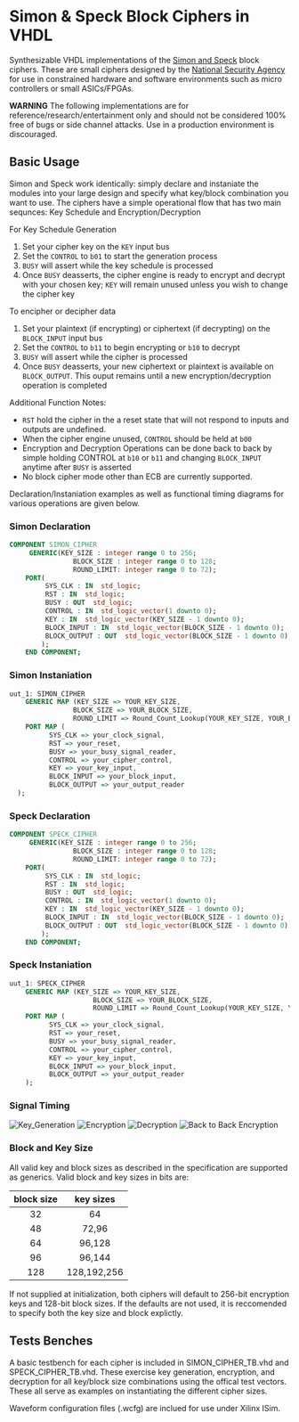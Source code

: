 # Simon & Speck Block Ciphers in VHDL

Synthesizable VHDL implementations of the [Simon and Speck] block ciphers. These are small ciphers designed by the [National Security Agency] for use in constrained hardware and software environments such as micro controllers or small ASICs/FPGAs.

**WARNING** The following implementations are for reference/research/entertainment only and should not be considered 100% free of bugs or side channel attacks. Use in a production environment is discouraged.


##  Basic Usage ##
Simon and Speck work identically: simply declare and instaniate the modules into your large design and specify what key/block combination you want to use.
The ciphers have a simple operational flow that has two main sequnces: Key Schedule and Encryption/Decryption

For Key Schedule Generation
1. Set your cipher key on the `KEY` input bus
2. Set the `CONTROL` to `b01` to start the generation process
3. `BUSY` will assert while the key schedule is processed
4. Once `BUSY` deasserts, the cipher engine is ready to encrypt and decrypt with your chosen key; `KEY` will remain unused unless you wish to change the cipher key

To encipher or decipher data
1. Set your plaintext (if encrypting) or ciphertext (if decrypting) on the `BLOCK_INPUT` input bus
2. Set the `CONTROL` to `b11` to begin encrypting or `b10` to decrypt
3. `BUSY` will assert while the cipher is processed
4.  Once `BUSY` deasserts, your new ciphertext or plaintext is available on `BLOCK_OUTPUT`. This ouput remains until a new encryption/decryption operation is completed

Additional Function Notes:
* `RST` hold the cipher in the a reset state that will not respond to inputs and outputs are undefined.
* When the cipher engine unused, `CONTROL` should be held at `b00`
* Encryption and Decryption Operations can be done back to back by simple holding CONTROL at `b10` or `b11` and changing `BLOCK_INPUT` anytime after `BUSY` is asserted
* No block cipher mode other than ECB are currently supported.

Declaration/Instaniation examples as well as functional timing diagrams for various operations are given below. 

### Simon  Declaration ###

```vhdl
COMPONENT SIMON_CIPHER
	 GENERIC(KEY_SIZE : integer range 0 to 256;
				BLOCK_SIZE : integer range 0 to 128;
				ROUND_LIMIT: integer range 0 to 72);
    PORT(
         SYS_CLK : IN  std_logic;
         RST : IN  std_logic;
         BUSY : OUT  std_logic;
         CONTROL : IN  std_logic_vector(1 downto 0);
         KEY : IN  std_logic_vector(KEY_SIZE - 1 downto 0);
         BLOCK_INPUT : IN  std_logic_vector(BLOCK_SIZE - 1 downto 0);
         BLOCK_OUTPUT : OUT  std_logic_vector(BLOCK_SIZE - 1 downto 0)
        );
    END COMPONENT;
```

### Simon Instaniation ###

```vhdl
uut_1: SIMON_CIPHER
	GENERIC MAP (KEY_SIZE => YOUR_KEY_SIZE,
			    BLOCK_SIZE => YOUR_BLOCK_SIZE,
				ROUND_LIMIT => Round_Count_Lookup(YOUR_KEY_SIZE, YOUR_BLOCK_SIZE))
	PORT MAP (
          SYS_CLK => your_clock_signal,
          RST => your_reset,
          BUSY => your_busy_signal_reader,
          CONTROL => your_cipher_control,
          KEY => your_key_input,
          BLOCK_INPUT => your_block_input,
          BLOCK_OUTPUT => your_output_reader
  );
```

### Speck Declaration ###

```vhdl
COMPONENT SPECK_CIPHER
	 GENERIC(KEY_SIZE : integer range 0 to 256;
				BLOCK_SIZE : integer range 0 to 128;
				ROUND_LIMIT: integer range 0 to 72);
    PORT(
         SYS_CLK : IN  std_logic;
         RST : IN  std_logic;
         BUSY : OUT  std_logic;
         CONTROL : IN  std_logic_vector(1 downto 0);
         KEY : IN  std_logic_vector(KEY_SIZE - 1 downto 0);
         BLOCK_INPUT : IN  std_logic_vector(BLOCK_SIZE - 1 downto 0);
         BLOCK_OUTPUT : OUT  std_logic_vector(BLOCK_SIZE - 1 downto 0)
        );
    END COMPONENT;
```

### Speck Instaniation ###

```vhdl
uut_1: SPECK_CIPHER
	GENERIC MAP (KEY_SIZE => YOUR_KEY_SIZE,
					 BLOCK_SIZE => YOUR_BLOCK_SIZE,
					 ROUND_LIMIT => Round_Count_Lookup(YOUR_KEY_SIZE, YOUR_BLOCK_SIZE))
	PORT MAP (
          SYS_CLK => your_clock_signal,
          RST => your_reset,
          BUSY => your_busy_signal_reader,
          CONTROL => your_cipher_control,
          KEY => your_key_input,
          BLOCK_INPUT => your_block_input,
          BLOCK_OUTPUT => your_output_reader
    );
```

### Signal Timing ###

![Key_Generation](http://i.imgur.com/9q1tPhK.png)
![Encryption](http://i.imgur.com/qZ4NwJa.png)
![Decryption](http://i.imgur.com/pcPImY8.png)
![Back to Back Encryption](http://i.imgur.com/sRvHRwP.png)


### Block and Key Size ###
All valid key and block sizes as described in the specification are supported as generics. Valid block and key sizes in bits are:

| **block size** | **key sizes** |
|:--------------:|:-------------:|
|       32       |       64      |
|       48       |     72,96     |
|       64       |     96,128    |
|       96       |     96,144    |
|       128      |  128,192,256  |

If not supplied at initialization, both ciphers will default to 256-bit encryption keys and 128-bit block sizes. If the defaults are not used, it is reccomended to specify both the key size and block explictly. 

## Tests Benches ##

A basic testbench for each cipher is included in SIMON_CIPHER_TB.vhd and SPECK_CIPHER_TB.vhd. These exercise key generation, encryption, and decryption for all key/block size combinations using the offical test vectors. These all serve as examples on instantiating the different cipher sizes. 

Waveform configuration files (.wcfg) are inclued for use under Xilinx ISim. 

[National Security Agency]:https://www.nsa.gov/
[Simon and Speck]:http://eprint.iacr.org/2013/404.pdf
